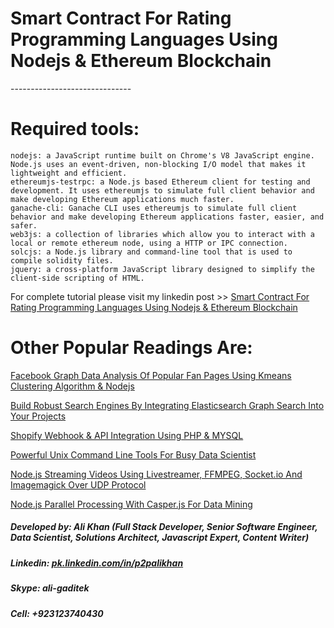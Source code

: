 # Smart Contract For Rating Programming Languages Using Nodejs & Ethereum Blockchain<br/>
------------------------------ <br/>

# Required tools:	<br/>
	nodejs: a JavaScript runtime built on Chrome's V8 JavaScript engine. Node.js uses an event-driven, non-blocking I/O model that makes it lightweight and efficient.
	ethereumjs-testrpc: a Node.js based Ethereum client for testing and development. It uses ethereumjs to simulate full client behavior and make developing Ethereum applications much faster.
	ganache-cli: Ganache CLI uses ethereumjs to simulate full client behavior and make developing Ethereum applications faster, easier, and safer.
	web3js: a collection of libraries which allow you to interact with a local or remote ethereum node, using a HTTP or IPC connection.
	solcjs: a Node.js library and command-line tool that is used to compile solidity files.
	jquery: a cross-platform JavaScript library designed to simplify the client-side scripting of HTML.

For complete tutorial please visit my linkedin post >> [Smart Contract For Rating Programming Languages Using Nodejs & Ethereum Blockchain](https://pk.linkedin.com/in/p2palikhan) <br/>

# Other Popular Readings Are:<br>
[Facebook Graph Data Analysis Of Popular Fan Pages Using Kmeans Clustering Algorithm & Nodejs](https://www.linkedin.com/pulse/facebook-graph-data-analysis-popular-fan-pages-using-kmeans-ali-khan)<br/>

[Build Robust Search Engines By Integrating Elasticsearch Graph Search Into Your Projects](https://www.linkedin.com/pulse/build-robust-search-engines-integrating-elasticsearch-ali-khan)<br/>

[Shopify Webhook & API Integration Using PHP & MYSQL](https://www.linkedin.com/pulse/shopify-webhook-api-integration-using-php-mysql-ali-khan)</br>

[Powerful Unix Command Line Tools For Busy Data Scientist](https://www.linkedin.com/pulse/powerful-unix-command-line-tools-busy-data-scientist-part-ali-khan)<br/>

[Node.js Streaming Videos Using Livestreamer, FFMPEG, Socket.io And Imagemagick Over UDP Protocol](https://www.linkedin.com/pulse/nodejs-streaming-videos-using-livestreamer-ffmpeg-socketio-ali-khan)<br/>

[Node.js Parallel Processing With Casper.js For Data Mining](https://www.linkedin.com/pulse/nodejs-parallel-processing-casperjs-data-mining-ali-khan)</br>

##### Developed by: Ali Khan (Full Stack Developer, Senior Software Engineer, Data Scientist, Solutions Architect, Javascript Expert, Content Writer)
##### Linkedin: [pk.linkedin.com/in/p2palikhan](https://pk.linkedin.com/in/p2palikhan)
##### Skype: ali-gaditek
##### Cell: +923123740430